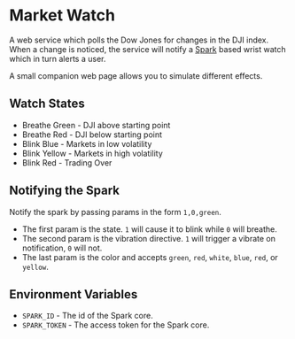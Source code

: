 # Market Watch
A web service which polls the Dow Jones for changes in the DJI index. When a change is noticed, the service will notify a [Spark](http://spark.io) based wrist watch which in turn alerts a user.

A small companion web page allows you to simulate different effects.

## Watch States
* Breathe Green - DJI above starting point
* Breathe Red - DJI below starting point
* Blink Blue - Markets in low volatility
* Blink Yellow - Markets in high volatility
* Blink Red - Trading Over

## Notifying the Spark
Notify the spark by passing params in the form `1,0,green`.

* The first param is the state. `1` will cause it to blink while `0` will breathe.
* The second param is the vibration directive. `1` will trigger a vibrate on notification, `0` will not.
* The last param is the color and accepts `green`, `red`, `white`, `blue`, `red`, or `yellow`.

## Environment Variables
* `SPARK_ID` - The id of the Spark core.
* `SPARK_TOKEN` - The access token for the Spark core.
